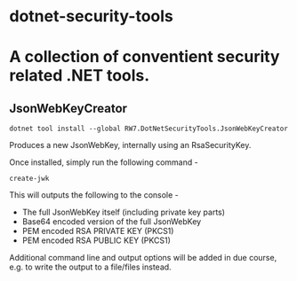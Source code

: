 # dotnet-security-tools

# A collection of conventient security related .NET tools.

## JsonWebKeyCreator

```
dotnet tool install --global RW7.DotNetSecurityTools.JsonWebKeyCreator
```

Produces a new JsonWebKey, internally using an RsaSecurityKey.

Once installed, simply run the following command - 

```
create-jwk
```

This will outputs the following to the console - 

* The full JsonWebKey itself (including private key parts)
* Base64 encoded version of the full JsonWebKey
* PEM encoded RSA PRIVATE KEY (PKCS1)
* PEM encoded RSA PUBLIC KEY (PKCS1)

Additional command line and output options will be added in due course, e.g. to write the output to a file/files instead.
